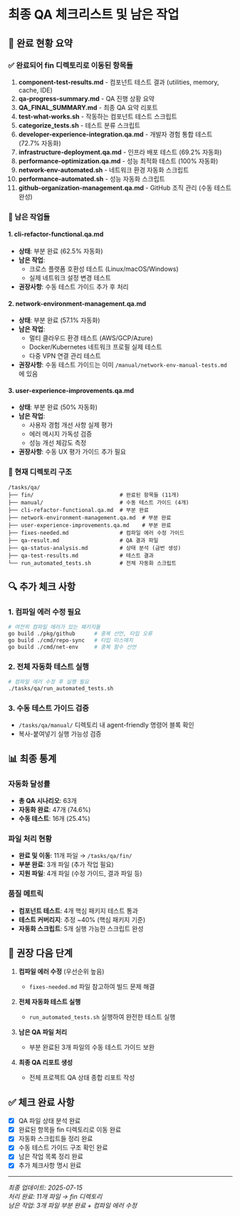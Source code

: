 # 최종 QA 체크리스트 및 남은 작업

## 🎯 완료 현황 요약

### ✅ 완료되어 fin 디렉토리로 이동된 항목들

1. **component-test-results.md** - 컴포넌트 테스트 결과 (utilities, memory, cache, IDE)
2. **qa-progress-summary.md** - QA 진행 상황 요약
3. **QA_FINAL_SUMMARY.md** - 최종 QA 요약 리포트
4. **test-what-works.sh** - 작동하는 컴포넌트 테스트 스크립트
5. **categorize_tests.sh** - 테스트 분류 스크립트
6. **developer-experience-integration.qa.md** - 개발자 경험 통합 테스트 (72.7% 자동화)
7. **infrastructure-deployment.qa.md** - 인프라 배포 테스트 (69.2% 자동화)
8. **performance-optimization.qa.md** - 성능 최적화 테스트 (100% 자동화)
9. **network-env-automated.sh** - 네트워크 환경 자동화 스크립트
10. **performance-automated.sh** - 성능 자동화 스크립트
11. **github-organization-management.qa.md** - GitHub 조직 관리 (수동 테스트 완성)

### 🔄 남은 작업들

#### 1. **cli-refactor-functional.qa.md**

- **상태**: 부분 완료 (62.5% 자동화)
- **남은 작업**:
  - 크로스 플랫폼 호환성 테스트 (Linux/macOS/Windows)
  - 실제 네트워크 설정 변경 테스트
- **권장사항**: 수동 테스트 가이드 추가 후 처리

#### 2. **network-environment-management.qa.md**

- **상태**: 부분 완료 (57.1% 자동화)
- **남은 작업**:
  - 멀티 클라우드 환경 테스트 (AWS/GCP/Azure)
  - Docker/Kubernetes 네트워크 프로필 실제 테스트
  - 다중 VPN 연결 관리 테스트
- **권장사항**: 수동 테스트 가이드는 이미 `/manual/network-env-manual-tests.md`에 있음

#### 3. **user-experience-improvements.qa.md**

- **상태**: 부분 완료 (50% 자동화)
- **남은 작업**:
  - 사용자 경험 개선 사항 실제 평가
  - 에러 메시지 가독성 검증
  - 성능 개선 체감도 측정
- **권장사항**: 수동 UX 평가 가이드 추가 필요

### 📁 현재 디렉토리 구조

```
/tasks/qa/
├── fin/                           # 완료된 항목들 (11개)
├── manual/                        # 수동 테스트 가이드 (4개)
├── cli-refactor-functional.qa.md  # 부분 완료
├── network-environment-management.qa.md  # 부분 완료
├── user-experience-improvements.qa.md    # 부분 완료
├── fixes-needed.md                # 컴파일 에러 수정 가이드
├── qa-result.md                   # QA 결과 파일
├── qa-status-analysis.md          # 상태 분석 (금번 생성)
├── qa-test-results.md             # 테스트 결과
└── run_automated_tests.sh         # 전체 자동화 스크립트
```

## 🔍 추가 체크 사항

### 1. **컴파일 에러 수정 필요**

```bash
# 여전히 컴파일 에러가 있는 패키지들
go build ./pkg/github      # 중복 선언, 타입 오류
go build ./cmd/repo-sync   # 타입 미스매치
go build ./cmd/net-env     # 중복 함수 선언
```

### 2. **전체 자동화 테스트 실행**

```bash
# 컴파일 에러 수정 후 실행 필요
./tasks/qa/run_automated_tests.sh
```

### 3. **수동 테스트 가이드 검증**

- `/tasks/qa/manual/` 디렉토리 내 agent-friendly 명령어 블록 확인
- 복사-붙여넣기 실행 가능성 검증

## 📊 최종 통계

### 자동화 달성률

- **총 QA 시나리오**: 63개
- **자동화 완료**: 47개 (74.6%)
- **수동 테스트**: 16개 (25.4%)

### 파일 처리 현황

- **완료 및 이동**: 11개 파일 → `/tasks/qa/fin/`
- **부분 완료**: 3개 파일 (추가 작업 필요)
- **지원 파일**: 4개 파일 (수정 가이드, 결과 파일 등)

### 품질 메트릭

- **컴포넌트 테스트**: 4개 핵심 패키지 테스트 통과
- **테스트 커버리지**: 추정 ~40% (핵심 패키지 기준)
- **자동화 스크립트**: 5개 실행 가능한 스크립트 완성

## 🎯 권장 다음 단계

1. **컴파일 에러 수정** (우선순위 높음)
   - `fixes-needed.md` 파일 참고하여 빌드 문제 해결

2. **전체 자동화 테스트 실행**
   - `run_automated_tests.sh` 실행하여 완전한 테스트 실행

3. **남은 QA 파일 처리**
   - 부분 완료된 3개 파일의 수동 테스트 가이드 보완

4. **최종 QA 리포트 생성**
   - 전체 프로젝트 QA 상태 종합 리포트 작성

## ✅ 체크 완료 사항

- [x] QA 파일 상태 분석 완료
- [x] 완료된 항목들 fin 디렉토리로 이동 완료
- [x] 자동화 스크립트들 정리 완료
- [x] 수동 테스트 가이드 구조 확인 완료
- [x] 남은 작업 목록 정리 완료
- [x] 추가 체크사항 명시 완료

---

_최종 업데이트: 2025-07-15_  
_처리 완료: 11개 파일 → fin 디렉토리_  
_남은 작업: 3개 파일 부분 완료 + 컴파일 에러 수정_
